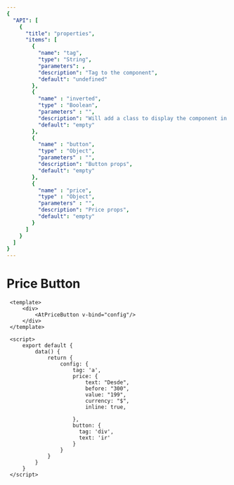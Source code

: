 ```yaml
---
{
  "API": [
    {
      "title": "properties",
      "items": [
        {
          "name": "tag",
          "type": "String",
          "parameters": ,
          "description": "Tag to the component",
          "default": "undefined"
        },
        {
          "name" : "inverted",
          "type" : "Boolean",
          "parameters" : "",
          "description": "Will add a class to display the component in inverted position",
          "default": "empty"
        },
        {
          "name" : "button",
          "type" : "Object",
          "parameters" : "",
          "description": "Button props",
          "default": "empty"
        },                      
        {
          "name" : "price",
          "type" : "Object",
          "parameters" : "",
          "description": "Price props",
          "default": "empty"
        }                      
      ] 
    }
  ]
}
---
```


# Price Button


<Preview>
  <template slot="demo">
        <AtPriceButton v-bind='[{"tag":"div","price":{"text":"desde","before":"400","value":"299"},"button":{"text":"ver","tag":"div"}}]'/> 
  </template>
  
   ```vue
    <template>
        <div>
            <AtPriceButton v-bind="config"/>
        </div>
    </template>
    
    <script>
        export default {
            data() {
                return {
                    config: {
                        tag: 'a',
                        price: {
                            text: "Desde",
                            before: "300",
                            value: "199",
                            currency: "$",
                            inline: true,
                            
                        },
                        button: {
                          tag: 'div',
                          text: 'ir'
                        } 
                    }     
                }
            }
        }
    </script>
   ```
</Preview>
  
